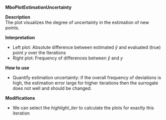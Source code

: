 **MboPlotEstimationUncertainty**

**Description**    
 The plot visualizes the degree of uncertainty in the estimation of new points. 


**Interpretation**   
  * Left plot: Absolute difference between estimated $\hat y$ and evaluated (true) point $y$ over the Iterations  
  * Right plot: Frequency of differences between $\hat y$ and $y$  

  
**How to use**  
  * Quantify estimation uncertainty: if the overall frequency of deviations is high, the estimation error large for higher iterations then the surrogate does not well and should be changed.  
  
  
**Modifications**
  * We can select the $highlight\_iter$ to calculate the plots for exactly this iteration


  

